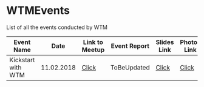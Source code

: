 # WTMEvents
List of all the events conducted by WTM

|  Event Name  |  Date  |  Link to Meetup | Event Report |  Slides Link  |  Photos Link  |  
|--------------|--------|-----------------|--------------|---------------|---------------|
| Kickstart with WTM | 11.02.2018 | [Click](https://www.meetup.com/GDGNewDelhi/events/247251144/) | ToBeUpdated | [Click](https://github.com/WTM-NewDelhi/KickStartSlides) | [Click](https://drive.google.com/drive/folders/10GHf0hSA36mAJf7-Qr_P4UKBTBjavf17?usp=sharing) |
